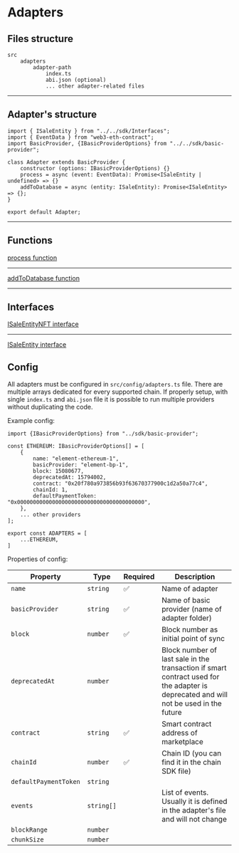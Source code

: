 # Adapters

## Files structure

```
src
    adapters
        adapter-path
            index.ts
            abi.json (optional)
            ... other adapter-related files
```

---

## Adapter's structure

```
import { ISaleEntity } from "../../sdk/Interfaces";
import { EventData } from "web3-eth-contract";
import BasicProvider, {IBasicProviderOptions} from "../../sdk/basic-provider";

class Adapter extends BasicProvider {
    constructor (options: IBasicProviderOptions) {}
    process = async (event: EventData): Promise<ISaleEntity | undefined> => {}
    addToDatabase = async (entity: ISaleEntity): Promise<ISaleEntity> => {};
}

export default Adapter;
```

---

## Functions

[process function](methods/process.md ':include')

---

[addToDatabase function](methods/addToDatabase.md ':include')

---

## Interfaces

[ISaleEntityNFT interface](interfaces/ISaleEntityNFT.md ':include')

---

[ISaleEntity interface](interfaces/ISaleEntity.md ':include')

## Config

All adapters must be configured in `src/config/adapters.ts` file. There are multiple arrays dedicated for every
supported chain. If properly setup, with single `index.ts` and `abi.json` file it is possible to run multiple providers
without duplicating the code.

Example config:

```
import {IBasicProviderOptions} from "../sdk/basic-provider";

const ETHEREUM: IBasicProviderOptions[] = [
    {
        name: "element-ethereum-1",
        basicProvider: "element-bp-1",
        block: 15080677,
        deprecatedAt: 15794002,
        contract: "0x20f780a973856b93f63670377900c1d2a50a77c4",
        chainId: 1,
        defaultPaymentToken: "0x0000000000000000000000000000000000000000",
    },
    ... other providers
];

export const ADAPTERS = [
    ...ETHEREUM,
]
```

Properties of config:

| Property              | Type         | Required | Description                                                                                                                          |
|-----------------------|--------------|----------|--------------------------------------------------------------------------------------------------------------------------------------|
| `name`                | `string`     | ✅        | Name of adapter                                                                                                                      |
| `basicProvider`       | `string`     | ✅        | Name of basic provider (name of adapter folder)                                                                                      |
| `block`               | `number`     | ✅        | Block number as initial point of sync                                                                                                |
| `deprecatedAt`        | `number`     |          | Block number of last sale in the transaction if smart contract used for the adapter is deprecated and will not be used in the future |
| `contract`            | `string`     | ✅        | Smart contract address of marketplace                                                                                                |
| `chainId`             | `number`     | ✅        | Chain ID (you can find it in the chain SDK file)                                                                                     |
| `defaultPaymentToken` | `string`     |          |                                                                                                                                      |
| `events`              | `string[]`   |          | List of events. Usually it is defined in the adapter's file and will not change                                                      |
| `blockRange`          | `number`     |          |                                                                                                                                      |
| `chunkSize`           | `number`     |          |                                                                                                                                      |